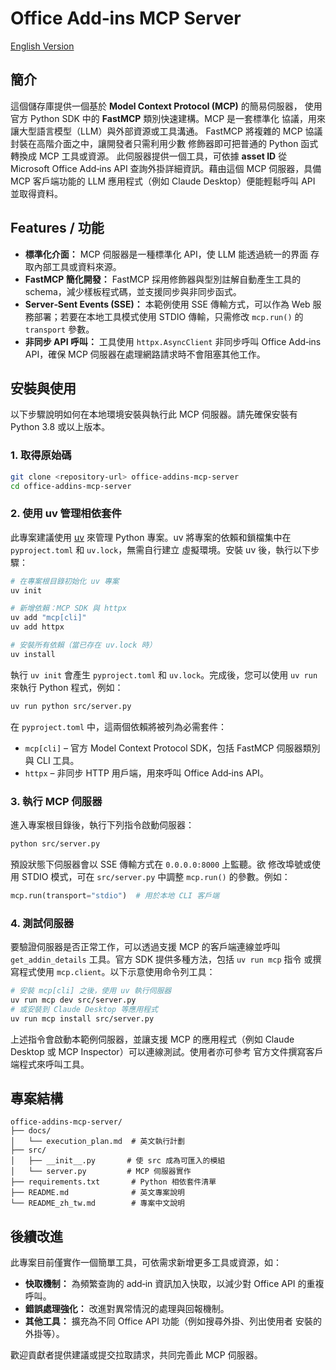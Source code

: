 # Office Add‑ins MCP Server
[English Version](.README.md)

## 簡介

這個儲存庫提供一個基於 **Model Context Protocol (MCP)** 的簡易伺服器，
使用官方 Python SDK 中的 **FastMCP** 類別快速建構。MCP 是一套標準化
協議，用來讓大型語言模型（LLM）與外部資源或工具溝通。
FastMCP 將複雜的 MCP 協議封裝在高階介面之中，讓開發者只需利用少數
修飾器即可把普通的 Python 函式轉換成 MCP 工具或資源。
此伺服器提供一個工具，可依據 **asset ID** 從 Microsoft Office Add‑ins API
查詢外掛詳細資訊。藉由這個 MCP 伺服器，具備 MCP 客戶端功能的 LLM
應用程式（例如 Claude Desktop）便能輕鬆呼叫 API 並取得資料。

## Features / 功能

- **標準化介面：** MCP 伺服器是一種標準化 API，使 LLM 能透過統一的界面
  存取內部工具或資料來源。
- **FastMCP 簡化開發：** FastMCP 採用修飾器與型別註解自動產生工具的
  schema，減少樣板程式碼，並支援同步與非同步函式。
- **Server‑Sent Events (SSE)：** 本範例使用 SSE 傳輸方式，可以作為 Web
  服務部署；若要在本地工具模式使用 STDIO 傳輸，只需修改
  `mcp.run()` 的 `transport` 參數。
- **非同步 API 呼叫：** 工具使用 `httpx.AsyncClient` 非同步呼叫
  Office Add‑ins API，確保 MCP 伺服器在處理網路請求時不會阻塞其他工作。

## 安裝與使用

以下步驟說明如何在本地環境安裝與執行此 MCP 伺服器。請先確保安裝有
Python 3.8 或以上版本。

### 1. 取得原始碼

```bash
git clone <repository-url> office-addins-mcp-server
cd office-addins-mcp-server
```

### 2. 使用 uv 管理相依套件

此專案建議使用 [uv](https://docs.astral.sh/uv/) 來管理 Python 專案。uv
將專案的依賴和鎖檔集中在 `pyproject.toml` 和 `uv.lock`，無需自行建立
虛擬環境。安裝 uv 後，執行以下步驟：

```bash
# 在專案根目錄初始化 uv 專案
uv init

# 新增依賴：MCP SDK 與 httpx
uv add "mcp[cli]"
uv add httpx

# 安裝所有依賴（當已存在 uv.lock 時）
uv install
```

執行 `uv init` 會產生 `pyproject.toml` 和 `uv.lock`。完成後，您可以使用
`uv run` 來執行 Python 程式，例如：

```bash
uv run python src/server.py
```

在 `pyproject.toml` 中，這兩個依賴將被列為必需套件：

* `mcp[cli]` – 官方 Model Context Protocol SDK，包括 FastMCP 伺服器類別與
  CLI 工具。
* `httpx` – 非同步 HTTP 用戶端，用來呼叫 Office Add‑ins API。

### 3. 執行 MCP 伺服器

進入專案根目錄後，執行下列指令啟動伺服器：

```bash
python src/server.py
```

預設狀態下伺服器會以 SSE 傳輸方式在 `0.0.0.0:8000` 上監聽。欲
修改埠號或使用 STDIO 模式，可在 `src/server.py` 中調整
`mcp.run()` 的參數。例如：

```python
mcp.run(transport="stdio")  # 用於本地 CLI 客戶端
```

### 4. 測試伺服器

要驗證伺服器是否正常工作，可以透過支援 MCP 的客戶端連線並呼叫
`get_addin_details` 工具。官方 SDK 提供多種方法，包括 `uv run mcp` 指令
或撰寫程式使用 `mcp.client`。以下示意使用命令列工具：

```bash
# 安裝 mcp[cli] 之後，使用 uv 執行伺服器
uv run mcp dev src/server.py
# 或安裝到 Claude Desktop 等應用程式
uv run mcp install src/server.py
```

上述指令會啟動本範例伺服器，並讓支援 MCP 的應用程式（例如
Claude Desktop 或 MCP Inspector）可以連線測試。使用者亦可參考
官方文件撰寫客戶端程式來呼叫工具。

## 專案結構

```text
office-addins-mcp-server/
├── docs/
│   └── execution_plan.md  # 英文執行計劃
├── src/
│   ├── __init__.py       # 使 src 成為可匯入的模組
│   └── server.py         # MCP 伺服器實作
├── requirements.txt       # Python 相依套件清單
├── README.md              # 英文專案說明
└── README_zh_tw.md        # 專案中文說明
```

## 後續改進

此專案目前僅實作一個簡單工具，可依需求新增更多工具或資源，如：

* **快取機制：** 為頻繁查詢的 add‑in 資訊加入快取，以減少對
  Office API 的重複呼叫。
* **錯誤處理強化：** 改進對異常情況的處理與回報機制。
* **其他工具：** 擴充為不同 Office API 功能（例如搜尋外掛、列出使用者
  安裝的外掛等）。

歡迎貢獻者提供建議或提交拉取請求，共同完善此 MCP 伺服器。
